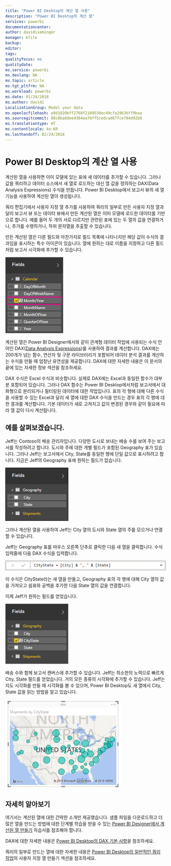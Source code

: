 ```yaml
---
title: "Power BI Desktop의 계산 열 사용"
description: "Power BI Desktop의 계산 열"
services: powerbi
documentationcenter: 
author: davidiseminger
manager: kfile
backup: 
editor: 
tags: 
qualityfocus: no
qualitydate: 
ms.service: powerbi
ms.devlang: NA
ms.topic: article
ms.tgt_pltfrm: NA
ms.workload: powerbi
ms.date: 01/24/2018
ms.author: davidi
LocalizationGroup: Model your data
ms.openlocfilehash: e9d1820bff2768f2169530ec49cfa2963bff9baa
ms.sourcegitcommit: 88c8ba8dee4384ea7bff5cedcad67fce784d92b0
ms.translationtype: HT
ms.contentlocale: ko-KR
ms.lasthandoff: 02/24/2018
---
```

# <a name="using-calculated-columns-in-power-bi-desktop"></a>Power BI Desktop의 계산 열 사용
계산된 열을 사용하면 이미 모델에 있는 표에 새 데이터를 추가할 수 있습니다. 그러나 값을 쿼리하고 데이터 소스에서 새 열로 로드하는 대신 열 값을 정의하는 DAX(Data Analysis Expressions) 수식을 만듭니다. Power BI Desktop에서 보고서 뷰의 새 열 기능을 사용하여 계산된 열이 생성됩니다.

쿼리 편집기에서 사용자 지정 열 추가를 사용하여 쿼리의 일부로 만든 사용자 지정 열과 달리 보고서 뷰 또는 데이터 뷰에서 만든 계산된 열은 이미 모델에 로드한 데이터를 기반으로 합니다. 예를 들어 두 개의 서로 다르지만 관련된 표에 있는 두 열의 값을 연결하거나, 추가를 수행하거나, 하위 문자열을 추출할 수 있습니다.

만든 계산된 열은 다른 필드와 마찬가지로 필드 목록에 나타나지만 해당 값이 수식의 결과임을 표시하는 특수 아이콘이 있습니다. 열에 원하는 대로 이름을 지정하고 다른 필드처럼 보고서 시각화에 추가할 수 있습니다.

![](media/desktop-calculated-columns/calccolinpbid_fields.png)

계산된 열은 Power BI Designer에서와 같이 관계형 데이터 작업에 사용되는 수식 언어인 DAX([Data Analysis Expressions](https://msdn.microsoft.com/library/gg413422.aspx))를 사용하여 결과를 계산합니다. DAX에는 200개가 넘는 함수, 연산자 및 구문 라이브러리가 포함되어 데이터 분석 결과를 계산하는 수식을 만들 때 엄청난 유연성을 제공합니다. DAX에 대한 자세한 내용은 이 문서의 끝에 있는 자세한 정보 섹션을 참조하세요.

DAX 수식은 Excel 수식과 비슷합니다. 실제로 DAX에는 Excel과 동일한 함수가 대부분 포함되어 있습니다. 그러나 DAX 함수는 Power BI Desktop에서처럼 보고서에서 대화형으로 분리되거나 필터링된 데이터에 대한 작업입니다. 표의 각 행에 대해 다른 수식을 사용할 수 있는 Excel과 달리 새 열에 대한 DAX 수식을 만드는 경우 표의 각 행에 대한 결과를 계산합니다. 기본 데이터가 새로 고쳐지고 값이 변경된 경우와 같이 필요에 따라 열 값이 다시 계산됩니다.

## <a name="lets-look-at-an-example"></a>예를 살펴보겠습니다.
Jeff는 Contoso의 배송 관리자입니다. 다양한 도시로 보내는 배송 수를 보여 주는 보고서를 작성하려고 합니다. 도시와 주에 대한 개별 필드가 포함된 Geography 표가 있습니다. 그러나 Jeff는 보고서에서 City, State를 동일한 행에 단일 값으로 표시하려고 합니다. 지금은 Jeff의 Geography 표에 원하는 필드가 없습니다.

![](media/desktop-calculated-columns/calccolinpbid_cityandstatefields.png)

그러나 계산된 열을 사용하여 Jeff는 City 열의 도시와 State 열의 주를 모으거나 연결할 수 있습니다.

Jeff는 Geography 표를 마우스 오른쪽 단추로 클릭한 다음 새 열을 클릭합니다. 수식 입력줄에 다음 DAX 수식을 입력합니다.

![](media/desktop-calculated-columns/calccolinpbid_formula.png)

이 수식은 CityState라는 새 열을 만들고, Geography 표의 각 행에 대해 City 열의 값을 가져오고 쉼표와 공백을 추가한 다음 State 열의 값을 연결합니다.

이제 Jeff가 원하는 필드를 얻었습니다.

![](media/desktop-calculated-columns/calccolinpbid_citystatefield.png)

배송 수와 함께 보고서 캔버스에 추가할 수 있습니다. Jeff는 최소한의 노력으로 빠르게 City, State 필드를 얻었습니다. 거의 모든 종류의 시각화에 추가할 수 있습니다. Jeff는 지도 시각화를 만들 때 시각화를 볼 수 있으며, Power BI Desktop도 새 열에서 City, State 값을 읽는 방법을 알고 있습니다.

![](media/desktop-calculated-columns/calccolinpbid_citystatemap.png)

## <a name="learn-more"></a>자세히 알아보기
여기서는 계산된 열에 대한 간략한 소개만 제공했습니다. 샘플 파일을 다운로드하고 더 많은 열을 만드는 방법에 대한 단계별 학습을 받을 수 있는 [Power BI Designer에서 계산된 열 만들기](desktop-tutorial-create-calculated-columns.md) 자습서를 참조해야 합니다. 

DAX에 대한 자세한 내용은 [Power BI Desktop의 DAX 기본 사항](desktop-quickstart-learn-dax-basics.md)을 참조하세요.

쿼리의 일부로 만드는 열에 대한 자세한 내용은 [Power BI Desktop의 일반적인 쿼리 작업](desktop-common-query-tasks.md)의 사용자 지정 열 만들기 섹션을 참조하세요.  

